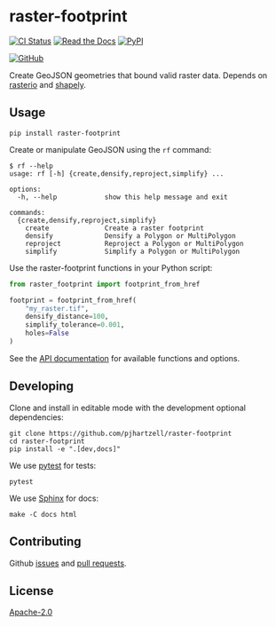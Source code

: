 # raster-footprint

[![CI Status](https://img.shields.io/github/actions/workflow/status/pjhartzell/raster-footprint/ci.yaml?style=for-the-badge&label=CI)](https://github.com/pjhartzell/raster-footprint/actions/workflows/ci.yaml)
[![Read the Docs](https://img.shields.io/readthedocs/antimeridian?style=for-the-badge)](https://raster-footprint.readthedocs.io/en/latest/)
[![PyPI](https://img.shields.io/pypi/v/raster-footprint?style=for-the-badge)](https://pypi.org/project/raster-footprint/)

[![GitHub](https://img.shields.io/github/license/pjhartzell/raster-footprint?style=for-the-badge)](https://github.com/pjhartzell/raster-footprint/blob/main/LICENSE)

Create GeoJSON geometries that bound valid raster data. Depends on [rasterio](https://rasterio.readthedocs.io/en/stable/) and [shapely](https://shapely.readthedocs.io/en/stable/manual.html).

## Usage

```shell
pip install raster-footprint
```

Create or manipulate GeoJSON using the `rf` command:

```shell
$ rf --help
usage: rf [-h] {create,densify,reproject,simplify} ...

options:
  -h, --help            show this help message and exit

commands:
  {create,densify,reproject,simplify}
    create              Create a raster footprint
    densify             Densify a Polygon or MultiPolygon
    reproject           Reproject a Polygon or MultiPolygon
    simplify            Simplify a Polygon or MultiPolygon
```

Use the raster-footprint functions in your Python script:

```Python
from raster_footprint import footprint_from_href

footprint = footprint_from_href(
    "my_raster.tif",
    densify_distance=100,
    simplify_tolerance=0.001,
    holes=False
)
```

See the [API documentation](https://raster-footprint.readthedocs.io/) for available functions and options.

## Developing

Clone and install in editable mode with the development optional dependencies:

```shell
git clone https://github.com/pjhartzell/raster-footprint
cd raster-footprint
pip install -e ".[dev,docs]"
```

We use [pytest](https://docs.pytest.org/) for tests:

```shell
pytest
```

We use [Sphinx](https://www.sphinx-doc.org/) for docs:

```shell
make -C docs html
```

## Contributing

Github [issues](https://github.com/pjhartzell/raster-footprint/issues) and [pull requests](https://github.com/pjhartzell/raster-footprint/pulls).

## License

[Apache-2.0](https://github.com/pjhartzell/raster-footprint/blob/main/LICENSE)
